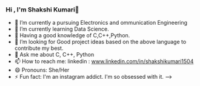 ### Hi , I'm Shakshi Kumari👋

- 🔭 I’m currently a pursuing Electronics and ommunication Engineering
- 🌱 I’m currently learning Data Science.
- 👯 Having a good knowledge of C,C++,Python.
- 🤔 I’m looking for Good project ideas based on the above language to contribute my best.
- 💬 Ask me about C, C++, Python
- 📫 How to reach me: linkedin : www.linkedin.com/in/shakshikumari1504
- 😄 Pronouns: She/Her
- ⚡ Fun fact: I'm an instagram addict. I'm so obsessed with it.
-->
